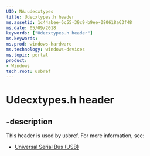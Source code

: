 ```yaml
---
UID: NA:udecxtypes
title: Udecxtypes.h header
ms.assetid: 1c44abee-6c55-39c9-b9ee-080618a63f48
ms.date: 05/09/2018
keywords: ["Udecxtypes.h header"]
ms.keywords: 
ms.prod: windows-hardware
ms.technology: windows-devices
ms.topic: portal
product:
- Windows
tech.root: usbref
---
```


# Udecxtypes.h header


## -description


This header is used by usbref. For more information, see:

- [Universal Serial Bus (USB)](../_usbref/index.md)

